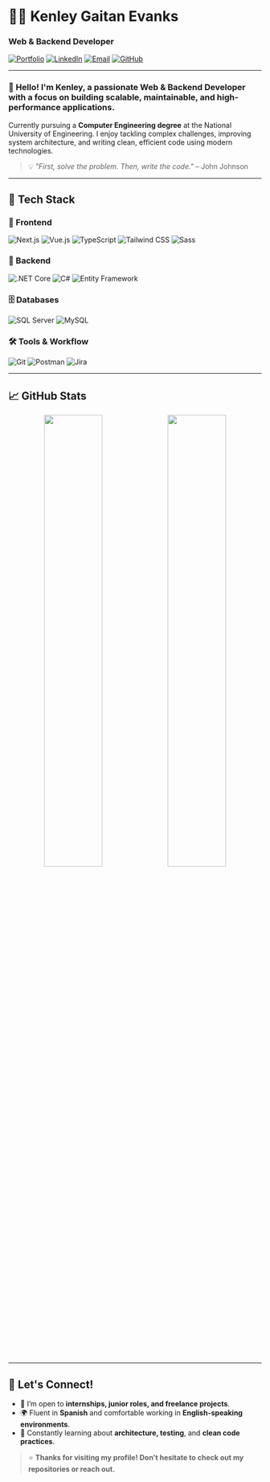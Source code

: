 # 👨‍💻 Kenley Gaitan Evanks  
### Web & Backend Developer

[![Portfolio](https://img.shields.io/badge/Portfolio-%23000000.svg?style=for-the-badge&logo=react&logoColor=white)](https://kenley-gaitan-portfolio.netlify.app/)
[![LinkedIn](https://img.shields.io/badge/LinkedIn-0077B5?style=for-the-badge&logo=linkedin&logoColor=white)](https://www.linkedin.com/in/kenley-gaitan-evanks-0a2739363/)
[![Email](https://img.shields.io/badge/Gmail-D14836?style=for-the-badge&logo=gmail&logoColor=white)](mailto:kenleyjos619@gmail.com)
[![GitHub](https://img.shields.io/badge/GitHub-100000?style=for-the-badge&logo=github&logoColor=white)](https://github.com/Gaitan19)

---

### 👋 Hello! I'm **Kenley**, a passionate **Web & Backend Developer** with a focus on building scalable, maintainable, and high-performance applications.

Currently pursuing a **Computer Engineering degree** at the National University of Engineering. I enjoy tackling complex challenges, improving system architecture, and writing clean, efficient code using modern technologies.

> 💡 *"First, solve the problem. Then, write the code."* – John Johnson

---

## 🧰 Tech Stack

### 🚀 Frontend
![Next.js](https://img.shields.io/badge/Next.js-000000?style=for-the-badge&logo=nextdotjs&logoColor=white)
![Vue.js](https://img.shields.io/badge/Vue.js-4FC08D?style=for-the-badge&logo=vuedotjs&logoColor=white)
![TypeScript](https://img.shields.io/badge/TypeScript-3178C6?style=for-the-badge&logo=typescript&logoColor=white)
![Tailwind CSS](https://img.shields.io/badge/Tailwind_CSS-38B2AC?style=for-the-badge&logo=tailwind-css&logoColor=white)
![Sass](https://img.shields.io/badge/Sass-CC6699?style=for-the-badge&logo=sass&logoColor=white)

### 🔧 Backend
![.NET Core](https://img.shields.io/badge/.NET_Core-512BD4?style=for-the-badge&logo=dotnet&logoColor=white)
![C#](https://img.shields.io/badge/CSharp-239120?style=for-the-badge&logo=c-sharp&logoColor=white)
![Entity Framework](https://img.shields.io/badge/Entity_Framework-68217A?style=for-the-badge&logo=dotnet&logoColor=white)

### 🗄️ Databases
![SQL Server](https://img.shields.io/badge/SQL_Server-CC2927?style=for-the-badge&logo=microsoft-sql-server&logoColor=white)
![MySQL](https://img.shields.io/badge/MySQL-4479A1?style=for-the-badge&logo=mysql&logoColor=white)

### 🛠️ Tools & Workflow
![Git](https://img.shields.io/badge/Git-F05032?style=for-the-badge&logo=git&logoColor=white)
![Postman](https://img.shields.io/badge/Postman-FF6C37?style=for-the-badge&logo=postman&logoColor=white)
![Jira](https://img.shields.io/badge/Jira-0052CC?style=for-the-badge&logo=jira&logoColor=white)

---

## 📈 GitHub Stats

<div align="center">
  <img src="https://github-readme-stats.vercel.app/api?username=Gaitan19&show_icons=true&theme=radical&hide_border=true" width="48%" />
  <img src="https://github-readme-stats.vercel.app/api/top-langs/?username=Gaitan19&layout=compact&theme=radical&hide_border=true" width="48%" />
</div>

---

## 🧭 Let's Connect!

- 💼 I’m open to **internships, junior roles, and freelance projects**.
- 🌍 Fluent in **Spanish** and comfortable working in **English-speaking environments**.
- 🧠 Constantly learning about **architecture, testing**, and **clean code practices**.

> ⭐ **Thanks for visiting my profile! Don’t hesitate to check out my repositories or reach out.**  
